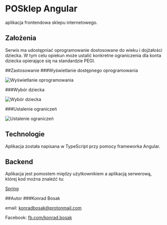 # POSklep Angular
aplikacja frontendowa sklepu internetowego.

## Założenia
Serwis ma udostępniać oprogramowanie dostosowane do wieku i dojżałości dziecka. W tym celu opiekun może ustalić konkretne ograniczenia dla konta dziecka opierające się na standardzie PEGI.

##Zastosowanie
###Wyświetlanie dostępnego oprogramowania

![Wyświetlanie oprogramowania](https://bitbucket.org/Monteth/posklepangular/raw/ef78167e143edb440bdccdc46ed39d3e9341f771/Readme/POAngular_software.png)

###Wybór dziecka

![Wybór dziecka](https://bitbucket.org/Monteth/posklepangular/raw/ef78167e143edb440bdccdc46ed39d3e9341f771/Readme/POAngular_pupils.png)

###Ustalenie ograniczeń

![Ustalenie ograniczeń](https://bitbucket.org/Monteth/posklepangular/raw/ef78167e143edb440bdccdc46ed39d3e9341f771/Readme/POAngular_limitations.png)

## Technologie
Aplikacja została napisana w TypeScript przy pomocy frameworka Angular.

## Backend
Aplikacja jest pomostem między użytkownikiem a aplikacją serwerową, której kod można znaleźć tu:

[Spring](https://bitbucket.org/Monteth/posklepspring/src/master/)

##Autor
###Konrad Bosak

email: konradbosak@protonmail.com

Facebook: [fb.com/konrad.bosak](fb.com/konrad.bosak)

